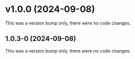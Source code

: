 # v1.0.0 (2024-09-08)

This was a version bump only, there were no code changes.

## 1.0.3-0 (2024-09-08)

This was a version bump only, there were no code changes.
